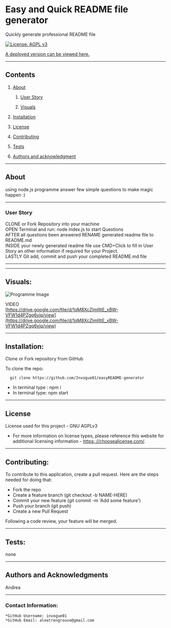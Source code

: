# Easy and Quick README file generator

Quickly generate professional README file

[![License: AGPL v3](https://img.shields.io/badge/License-AGPL%20v3-blue.svg)](https://www.gnu.org/licenses/agpl-3.0)

[A deployed version can be viewed here.](https://invogue01.github.io/easyREADME-generator/)

---

## Contents

1. [About](#about)

   1. [User Story](#user%20story)

   2. [Visuals](#visuals)

2. [Installation](#installation)
3. [License](#license)
4. [Contributing](#contributing)
5. [Tests](#tests)
6. [Authors and acknowledgment](#authors%20and%20acknowledgment)

---

## About

using node.js programme answer few simple questions to make magic happen :)

---

### User Story

CLONE or Fork Repository into your machine
<br>
OPEN Terminal and run: node index.js to start Questions
<br>
AFTER all questions been answered RENAME generated readme file to README.md
<br>
INSIDE your newly generated readme file use CMD+Click to fill in User Story an other information if required for your Project.
<br>
LASTLY Git add, commit and push your completed README.md file

---

---

## Visuals:

![Programme Image](/images/readme.png)

VIDEO
<br>
[https://drive.google.com/file/d/1qM8XcZlmllltE_xBW-VFW1d4PZgq6yjq/view](https://drive.google.com/file/d/1qM8XcZlmllltE_xBW-VFW1d4PZgq6yjq/view)

---

## Installation:

Clone or Fork repository from GitHub

To clone the repo:

      git clone https://github.com/Invogue01/easyREADME-generator

- In terminal type : npm i
- In terminal type: npm start

---

## License

License used for this project - GNU AGPLv3

- For more information on license types, please reference this website
  for additional licensing information - [https: //choosealicense.com/](https://choosealicense.com/).

---

## Contributing:

To contribute to this application, create a pull request.
Here are the steps needed for doing that:

- Fork the repo
- Create a feature branch (git checkout -b NAME-HERE)
- Commit your new feature (git commit -m 'Add some feature')
- Push your branch (git push)
- Create a new Pull Request

Following a code review, your feature will be merged.

---

## Tests:

none

---

## Authors and Acknowledgments

Andrea

---

### Contact Information:

    *GitHub Username: invogue01
    *GitHub Email: aleatrengrouse@gmail.com
